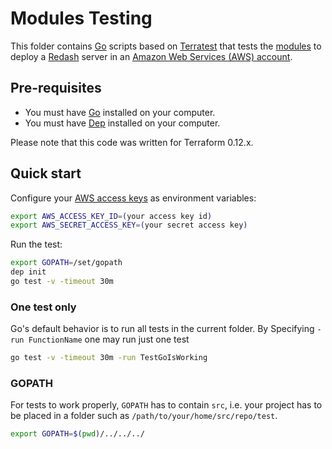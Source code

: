 # Modules Testing

This folder contains [Go](https://golang.org/) scripts based on [Terratest](https://github.com/gruntwork-io/terratest) that tests the [modules](../modules) to deploy a [Redash](https://redash.io) server in an [Amazon Web Services (AWS) account](http://aws.amazon.com/).

## Pre-requisites

* You must have [Go](https://golang.org/) installed on your computer.
* You must have [Dep](https://github.com/golang/dep) installed on your computer.

Please note that this code was written for Terraform 0.12.x.

## Quick start

Configure your [AWS access keys](http://docs.aws.amazon.com/general/latest/gr/aws-sec-cred-types.html#access-keys-and-secret-access-keys) as environment variables:

```bash
export AWS_ACCESS_KEY_ID=(your access key id)
export AWS_SECRET_ACCESS_KEY=(your secret access key)
```

Run the test:

```bash
export GOPATH=/set/gopath
dep init
go test -v -timeout 30m
```

### One test only

Go's default behavior is to run all tests in the current folder. By Specifying `-run FunctionName` one may run just one test

```bash
go test -v -timeout 30m -run TestGoIsWorking
```

### GOPATH

For tests to work properly, `GOPATH` has to contain `src`, i.e. your project has to be placed in a folder such as `/path/to/your/home/src/repo/test`.

```bash
export GOPATH=$(pwd)/../../../
```
